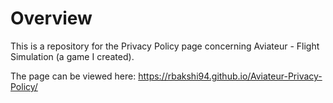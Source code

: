 # Overview

This is a repository for the Privacy Policy page concerning Aviateur - Flight Simulation (a game I created).

The page can be viewed here: https://rbakshi94.github.io/Aviateur-Privacy-Policy/

